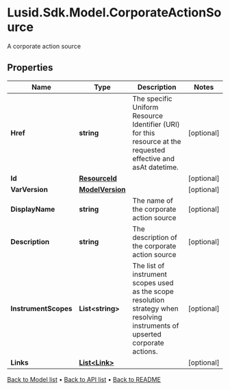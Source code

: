 # Lusid.Sdk.Model.CorporateActionSource
A corporate action source

## Properties

Name | Type | Description | Notes
------------ | ------------- | ------------- | -------------
**Href** | **string** | The specific Uniform Resource Identifier (URI) for this resource at the requested effective and asAt datetime. | [optional] 
**Id** | [**ResourceId**](ResourceId.md) |  | [optional] 
**VarVersion** | [**ModelVersion**](ModelVersion.md) |  | [optional] 
**DisplayName** | **string** | The name of the corporate action source | [optional] 
**Description** | **string** | The description of the corporate action source | [optional] 
**InstrumentScopes** | **List&lt;string&gt;** | The list of instrument scopes used as the scope resolution strategy when resolving instruments of upserted corporate actions. | [optional] 
**Links** | [**List&lt;Link&gt;**](Link.md) |  | [optional] 

[Back to Model list](../README.md#documentation-for-models) &#8226; [Back to API list](../README.md#documentation-for-api-endpoints) &#8226; [Back to README](../README.md)

